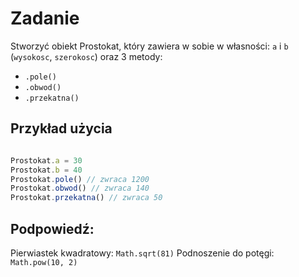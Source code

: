 # Zadanie

Stworzyć obiekt Prostokat, który zawiera w sobie w własności: `a` i `b` (`wysokosc`, `szerokosc`) oraz 3 metody:
- `.pole()`
- `.obwod()`
- `.przekatna()`

## Przykład użycia
```javascript

Prostokat.a = 30
Prostokat.b = 40
Prostokat.pole() // zwraca 1200
Prostokat.obwod() // zwraca 140
Prostokat.przekatna() // zwraca 50
```

## Podpowiedź:
Pierwiastek kwadratowy: `Math.sqrt(81)`
Podnoszenie do potęgi: `Math.pow(10, 2)`
